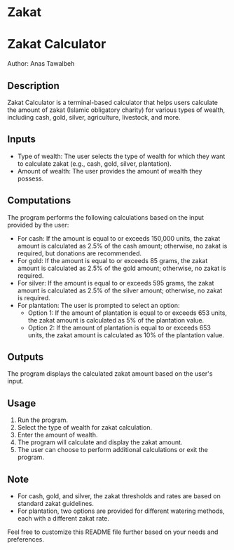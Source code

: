 # Zakat
# Zakat Calculator

Author: Anas Tawalbeh

## Description
Zakat Calculator is a terminal-based calculator that helps users calculate the amount of zakat (Islamic obligatory charity) for various types of wealth, including cash, gold, silver, agriculture, livestock, and more.

## Inputs
- Type of wealth: The user selects the type of wealth for which they want to calculate zakat (e.g., cash, gold, silver, plantation).
- Amount of wealth: The user provides the amount of wealth they possess.

## Computations
The program performs the following calculations based on the input provided by the user:
- For cash: If the amount is equal to or exceeds 150,000 units, the zakat amount is calculated as 2.5% of the cash amount; otherwise, no zakat is required, but donations are recommended.
- For gold: If the amount is equal to or exceeds 85 grams, the zakat amount is calculated as 2.5% of the gold amount; otherwise, no zakat is required.
- For silver: If the amount is equal to or exceeds 595 grams, the zakat amount is calculated as 2.5% of the silver amount; otherwise, no zakat is required.
- For plantation: The user is prompted to select an option:
  - Option 1: If the amount of plantation is equal to or exceeds 653 units, the zakat amount is calculated as 5% of the plantation value.
  - Option 2: If the amount of plantation is equal to or exceeds 653 units, the zakat amount is calculated as 10% of the plantation value.

## Outputs
The program displays the calculated zakat amount based on the user's input.

## Usage
1. Run the program.
2. Select the type of wealth for zakat calculation.
3. Enter the amount of wealth.
4. The program will calculate and display the zakat amount.
5. The user can choose to perform additional calculations or exit the program.

## Note
- For cash, gold, and silver, the zakat thresholds and rates are based on standard zakat guidelines.
- For plantation, two options are provided for different watering methods, each with a different zakat rate.

Feel free to customize this README file further based on your needs and preferences.
